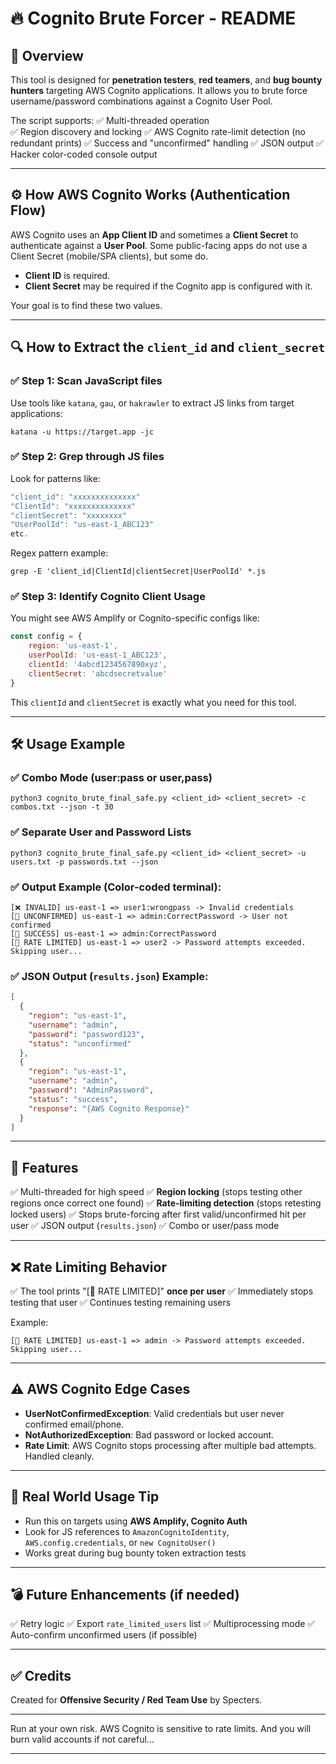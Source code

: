 
# 🔥 Cognito Brute Forcer - README

## 📖 Overview
This tool is designed for **penetration testers**, **red teamers**, and **bug bounty hunters** targeting AWS Cognito applications. It allows you to brute force username/password combinations against a Cognito User Pool.

The script supports:
✅ Multi-threaded operation \
✅ Region discovery and locking
✅ AWS Cognito rate-limit detection (no redundant prints)
✅ Success and "unconfirmed" handling
✅ JSON output
✅ Hacker color-coded console output

---

## ⚙ How AWS Cognito Works (Authentication Flow)
AWS Cognito uses an **App Client ID** and sometimes a **Client Secret** to authenticate against a **User Pool**. Some public-facing apps do not use a Client Secret (mobile/SPA clients), but some do.

- **Client ID** is required.
- **Client Secret** may be required if the Cognito app is configured with it.

Your goal is to find these two values.

---

## 🔍 How to Extract the `client_id` and `client_secret`

### ✅ **Step 1: Scan JavaScript files**
Use tools like `katana`, `gau`, or `hakrawler` to extract JS links from target applications:
```
katana -u https://target.app -jc
```

### ✅ **Step 2: Grep through JS files**
Look for patterns like:
```javascript
"client_id": "xxxxxxxxxxxxxx"
"ClientId": "xxxxxxxxxxxxxx"
"clientSecret": "xxxxxxxx"
"UserPoolId": "us-east-1_ABC123"
etc.
```

Regex pattern example:
```
grep -E 'client_id|ClientId|clientSecret|UserPoolId' *.js
```

### ✅ **Step 3: Identify Cognito Client Usage**
You might see AWS Amplify or Cognito-specific configs like:
```javascript
const config = {
    region: 'us-east-1',
    userPoolId: 'us-east-1_ABC123',
    clientId: '4abcd1234567890xyz',
    clientSecret: 'abcdsecretvalue'
}
```

This `clientId` and `clientSecret` is exactly what you need for this tool.

---

## 🛠 Usage Example

### ✅ **Combo Mode (user:pass or user,pass)**
```
python3 cognito_brute_final_safe.py <client_id> <client_secret> -c combos.txt --json -t 30
```

### ✅ **Separate User and Password Lists**
```
python3 cognito_brute_final_safe.py <client_id> <client_secret> -u users.txt -p passwords.txt --json
```

### ✅ **Output Example (Color-coded terminal):**
```
[❌ INVALID] us-east-1 => user1:wrongpass -> Invalid credentials
[🔎 UNCONFIRMED] us-east-1 => admin:CorrectPassword -> User not confirmed
[🐸 SUCCESS] us-east-1 => admin:CorrectPassword
[🚨 RATE LIMITED] us-east-1 => user2 -> Password attempts exceeded. Skipping user...
```

### ✅ **JSON Output (`results.json`) Example:**
```json
[
  {
    "region": "us-east-1",
    "username": "admin",
    "password": "password123",
    "status": "unconfirmed"
  },
  {
    "region": "us-east-1",
    "username": "admin",
    "password": "AdminPassword",
    "status": "success",
    "response": "{AWS Cognito Response}"
  }
]
```

---

## 🚀 Features
✅ Multi-threaded for high speed
✅ **Region locking** (stops testing other regions once correct one found)
✅ **Rate-limiting detection** (stops retesting locked users)
✅ Stops brute-forcing after first valid/unconfirmed hit per user
✅ JSON output (`results.json`)
✅ Combo or user/pass mode

---

## ❌ Rate Limiting Behavior
✅ The tool prints "[🚨 RATE LIMITED]" **once per user**
✅ Immediately stops testing that user
✅ Continues testing remaining users

Example:
```
[🚨 RATE LIMITED] us-east-1 => admin -> Password attempts exceeded. Skipping user...
```

---

## ⚠ AWS Cognito Edge Cases
- **UserNotConfirmedException**: Valid credentials but user never confirmed email/phone.
- **NotAuthorizedException**: Bad password or locked account.
- **Rate Limit**: AWS Cognito stops processing after multiple bad attempts. Handled cleanly.

---

## 📌 Real World Usage Tip
- Run this on targets using **AWS Amplify, Cognito Auth**
- Look for JS references to `AmazonCognitoIdentity`, `AWS.config.credentials`, or `new CognitoUser()`
- Works great during bug bounty token extraction tests

---

## 💣 Future Enhancements (if needed)
✅ Retry logic
✅ Export `rate_limited_users` list
✅ Multiprocessing mode
✅ Auto-confirm unconfirmed users (if possible)

---

## ✅ Credits
Created for **Offensive Security / Red Team Use** by Specters.

---

Run at your own risk. AWS Cognito is sensitive to rate limits. And you will burn valid accounts if not careful...

---
